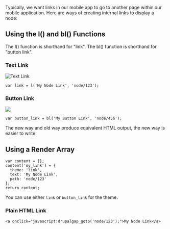 Typically, we want links in our mobile app to go to another page within our mobile application. Here are ways of creating internal links to display a node:

## Using the l() and bl() Functions

The l() function is shorthand for "link". The bl() function is shorthand for "button link".

### Text Link

![Text Link](http://drupalgap.org/sites/default/files/link.png)

`var link = l('My Node Link', 'node/123');`

### Button Link

![](http://drupalgap.org/sites/default/files/button-link.png)

`var button_link = bl('My Button Link', 'node/456');`

The new way and old way produce equivalent HTML output, the new way is easier to write.

## Using a Render Array

```
var content = {};
content['my_link'] = {
  theme: 'link',
  text: 'My Node Link',
  path: 'node/123'
};
return content;
```

You can use either `link` or `button_link` for the theme.

### Plain HTML Link

`<a onclick="javascript:drupalgap_goto('node/123');">My Node Link</a>`